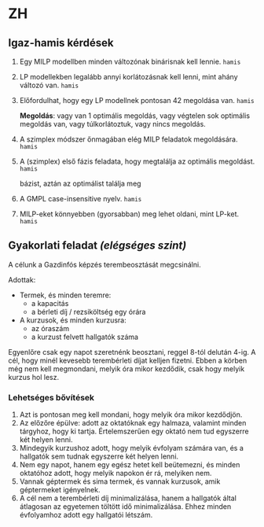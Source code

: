 # ZH

## Igaz-hamis kérdések

1. Egy MILP modellben minden változónak binárisnak kell lennie. `hamis`
2. LP modellekben legalább annyi korlátozásnak kell lenni, mint ahány változó van. `hamis`
3. Előfordulhat, hogy egy LP modellnek pontosan 42 megoldása van. `hamis`

   **Megoldás**: vagy van 1 optimális megoldás, vagy végtelen sok optimális megoldás van, vagy túlkorlátoztuk, vagy nincs megoldás.
4. A szimplex módszer őnmagában elég MILP feladatok megoldására. `hamis`
5. A (szimplex) első fázis feladata, hogy megtalálja az optimális megoldást. `hamis`

   bázist, aztán az optimálist találja meg
6. A GMPL case-insensitive nyelv. `hamis`
7. MILP-eket könnyebben (gyorsabban) meg lehet oldani, mint LP-ket. `hamis`

## Gyakorlati feladat *(elégséges szint)*

A célunk a Gazdinfós képzés terembeosztását megcsinálni.

Adottak:

- Termek, és minden teremre:
  - a kapacitás
  - a bérleti díj / rezsiköltség egy órára
- A kurzusok, és minden kurzusra:
  - az óraszám
  - a kurzust felvett hallgatók száma

Egyenlőre csak egy napot szeretnénk beosztani, reggel 8-tól delután 4-ig. A cél, hogy minél kevesebb terembérleti díjat kelljen fizetni. Ebben a körben még nem kell megmondani, melyik óra mikor kezdődik, csak hogy melyik kurzus hol lesz.

### Lehetséges bővítések

1. Azt is pontosan meg kell mondani, hogy melyik óra mikor kezdődjön.
2. Az előzőre épülve: adott az oktatóknak egy halmaza, valamint minden tárgyhoz, hogy ki tartja. Értelemszerűen egy oktató nem tud egyszerre két helyen lenni.
3. Mindegyik kurzushoz adott, hogy melyik évfolyam számára van, és a hallgatók sem tudnak egyszerre két helyen lenni.
4. Nem egy napot, hanem egy egész hetet kell beütemezni, és minden oktatóhoz adott, hogy melyik napokon ér rá, melyiken nem.
5. Vannak géptermek és sima termek, és vannak kurzusok, amik géptermeket igényelnek.
6. A cél nem a terembérleti díj minimalizálása, hanem a hallgatók által átlagosan az egyetemen töltött idő minimalizálása. Ehhez minden évfolyamhoz adott egy hallgatói létszám.
